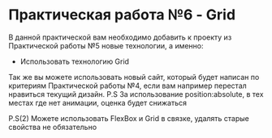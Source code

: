 # Практическая работа №6 - Grid
В данной практической вам необходимо добавить к  проекту из Практической работы №5 новые технологии, а именно:
* Использовать технологию Grid


Так же вы можете использовать новый сайт, который будет написан по критериям Практической работы №4, если вам например перестал нравиться текущий дизайн.
P.S За использование position:absolute, в тех местах где нет анимации, оценка будет снижаться

P.S(2) Можете использовать FlexBox и Grid в связке, удалять старые свойства не обязательно
